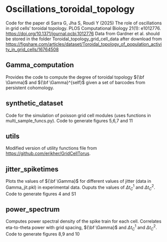 # Oscillations_toroidal_topology
Code for the paper di Sarra G, Jha S, Roudi Y (2025) The role of oscillations in grid cells’ toroidal topology. PLOS Computational Biology 21(1): e1012776. https://doi.org/10.1371/journal.pcbi.1012776
Data from Gardner et al. should be stored in the folder Toroidal_topology_grid_cell_data after download from https://figshare.com/articles/dataset/Toroidal_topology_of_population_activity_in_grid_cells/16764508

## Gamma_computation
Provides the code to compute the degree of toroidal topology ${\bf \Gamma}$ and ${\bf \Gamma}^{self}$ given a set of barcodes from persistent cohomology.

## synthetic_dataset
Code for the simulation of poisson grid cell modules (uses functions in multi_sample_funcs.py).
Code to generate figures 5,6,7 and 11

## utils
Modified version of utility functions file from https://github.com/erikher/GridCellTorus.

## jitter_spiketimes
Plots the values of ${\bf \Gamma}$ for different values of jitter (data in Gamma_jit.pkl) in experimental data. Ouputs the values of $\Delta t_C^1$ and $\Delta t_C^2$. Code to generate figures 4 and S1

## power_spectrum
Computes power spectral density of the spike train for each cell. Correlates eta-to-theta power with grid spacing, ${\bf \Gamma}$ and $\Delta t_C^1$ and $\Delta t_C^2$.
Code to generate figures 8,9 and 10
